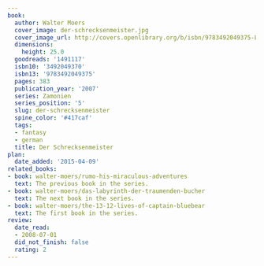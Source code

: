```yaml
---
book:
  author: Walter Moers
  cover_image: der-schrecksenmeister.jpg
  cover_image_url: http://covers.openlibrary.org/b/isbn/9783492049375-L.jpg
  dimensions:
    height: 25.0
  goodreads: '1491117'
  isbn10: '3492049370'
  isbn13: '9783492049375'
  pages: 383
  publication_year: '2007'
  series: Zamonien
  series_position: '5'
  slug: der-schrecksenmeister
  spine_color: '#417caf'
  tags:
  - fantasy
  - german
  title: Der Schrecksenmeister
plan:
  date_added: '2015-04-09'
related_books:
- book: walter-moers/rumo-his-miraculous-adventures
  text: The previous book in the series.
- book: walter-moers/das-labyrinth-der-traumenden-bucher
  text: The next book in the series.
- book: walter-moers/the-13-12-lives-of-captain-bluebear
  text: The first book in the series.
review:
  date_read:
  - 2008-07-01
  did_not_finish: false
  rating: 2
---
```

